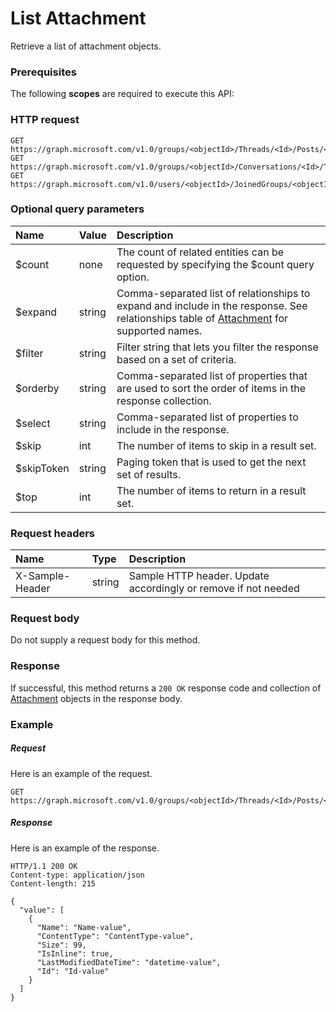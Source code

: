 # List Attachment

Retrieve a list of attachment objects.
### Prerequisites
The following **scopes** are required to execute this API: 
### HTTP request
<!-- { "blockType": "ignored" } -->
```http
GET https://graph.microsoft.com/v1.0/groups/<objectId>/Threads/<Id>/Posts/<Id>/Attachments
GET https://graph.microsoft.com/v1.0/groups/<objectId>/Conversations/<Id>/Threads/<Id>/Posts/<Id>/Attachments
GET https://graph.microsoft.com/v1.0/users/<objectId>/JoinedGroups/<objectId>/Threads/<Id>/Posts/<Id>/Attachments
```
### Optional query parameters
|Name|Value|Description|
|:---------------|:--------|:-------|
|$count|none|The count of related entities can be requested by specifying the $count query option.|
|$expand|string|Comma-separated list of relationships to expand and include in the response. See relationships table of [Attachment](../resources/attachment.md) for supported names. |
|$filter|string|Filter string that lets you filter the response based on a set of criteria.|
|$orderby|string|Comma-separated list of properties that are used to sort the order of items in the response collection.|
|$select|string|Comma-separated list of properties to include in the response.|
|$skip|int|The number of items to skip in a result set.|
|$skipToken|string|Paging token that is used to get the next set of results.|
|$top|int|The number of items to return in a result set.|

### Request headers
| Name       | Type | Description|
|:-----------|:------|:----------|
| X-Sample-Header  | string  | Sample HTTP header. Update accordingly or remove if not needed|

### Request body
Do not supply a request body for this method.
### Response
If successful, this method returns a `200 OK` response code and collection of [Attachment](../resources/attachment.md) objects in the response body.
### Example
##### Request
Here is an example of the request.
<!-- {
  "blockType": "request",
  "name": "get_attachments"
}-->
```http
GET https://graph.microsoft.com/v1.0/groups/<objectId>/Threads/<Id>/Posts/<Id>/Attachments
```
##### Response
Here is an example of the response.
<!-- {
  "blockType": "response",
  "truncated": false,
  "@odata.type": "microsoft.graph.attachment",
  "isCollection": true
} -->
```http
HTTP/1.1 200 OK
Content-type: application/json
Content-length: 215

{
  "value": [
    {
      "Name": "Name-value",
      "ContentType": "ContentType-value",
      "Size": 99,
      "IsInline": true,
      "LastModifiedDateTime": "datetime-value",
      "Id": "Id-value"
    }
  ]
}
```

<!-- uuid: 8fcb5dbc-d5aa-4681-8e31-b001d5168d79
2015-10-25 14:57:30 UTC -->
<!-- {
  "type": "#page.annotation",
  "description": "List Attachment",
  "keywords": "",
  "section": "documentation",
  "tocPath": ""
}-->